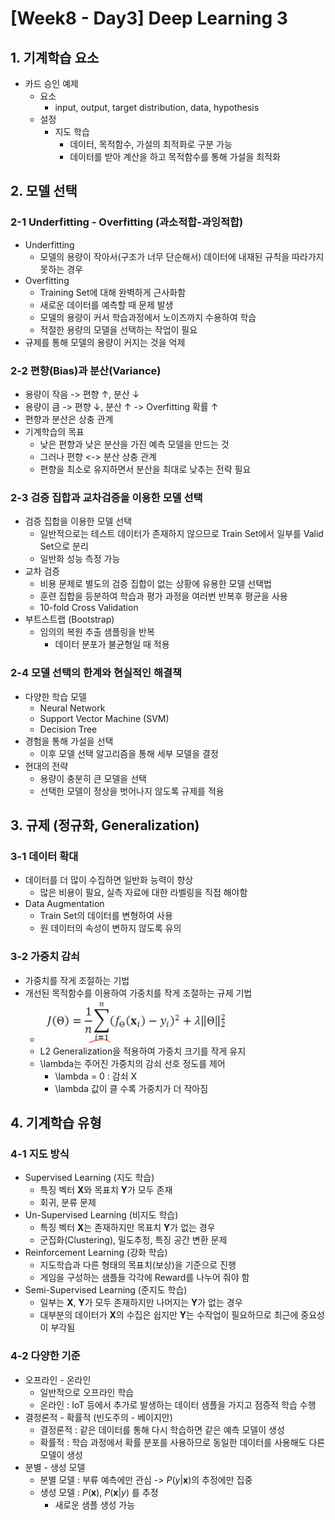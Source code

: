 # [Week8 - Day3] Deep Learning 3

## 1. 기계학습 요소
  - 카드 승인 예제
    - 요소
      - input, output, target distribution, data, hypothesis
    - 설정
      - 지도 학습
        - 데이터, 목적함수, 가설의 최적화로 구분 가능
        - 데이터를 받아 계산을 하고 목적함수를 통해 가설을 최적화

## 2. 모델 선택
### 2-1 Underfitting - Overfitting (과소적합-과잉적합)
  - Underfitting
    - 모델의 용량이 작아서(구조가 너무 단순해서) 데이터에 내재된 규칙을 따라가지 못하는 경우
  - Overfitting
    - Training Set에 대해 완벽하게 근사화함
    - 새로운 데이터를 예측할 때 문제 발생
    - 모델의 용량이 커서 학습과정에서 노이즈까지 수용하여 학습
    - 적절한 용량의 모델을 선택하는 작업이 필요
  - 규제를 통해 모델의 용량이 커지는 것을 억제

### 2-2 편향(Bias)과 분산(Variance)
  - 용량이 작음 -> 편향 ↑, 분산 ↓
  - 용량이 큼 -> 편향 ↓, 분산 ↑ -> Overfitting 확률 ↑
  - 편향과 분산은 상충 관계
  - 기계학습의 목표
    - 낮은 편향과 낮은 분산을 가진 예측 모델을 만드는 것
    - 그러나 편향 <-> 분산 상충 관계
    - 편향을 최소로 유지하면서 분산을 최대로 낮추는 전략 필요

### 2-3 검증 집합과 교차검증을 이용한 모델 선택
  - 검증 집합을 이용한 모델 선택
    - 일반적으로는 테스트 데이터가 존재하지 않으므로 Train Set에서 일부를 Valid Set으로 분리
    - 일반화 성능 측정 가능
  - 교차 검증
    - 비용 문제로 별도의 검증 집합이 없는 상황에 유용한 모델 선택법
    - 훈련 집합을 등분하여 학습과 평가 과정을 여러번 반복후 평균을 사용
    - 10-fold Cross Validation
  - 부트스트랩 (Bootstrap)
    - 임의의 복원 추출 샘플링을 반복
      - 데이터 분포가 불균형일 때 적용

### 2-4 모델 선택의 한계와 현실적인 해결책
  - 다양한 학습 모델
    - Neural Network
    - Support Vector Machine (SVM)
    - Decision Tree
  - 경험을 통해 가설을 선택
    - 이후 모델 선택 알고리즘을 통해 세부 모델을 결정
  - 현대의 전략
    - 용량이 충분히 큰 모델을 선택
    - 선택한 모델이 정상을 벗어나지 않도록 규제를 적용

## 3. 규제 (정규화, Generalization)
### 3-1 데이터 확대
  - 데이터를 더 많이 수집하면 일반화 능력이 향상
    - 많은 비용이 필요, 실측 자료에 대한 라벨링을 직접 해야함
  - Data Augmentation
    - Train Set의 데이터를 변형하여 사용
    - 원 데이터의 속성이 변하지 않도록 유의

### 3-2 가중치 감쇠
  - 가중치를 작게 조절하는 기법
  - 개선된 목적함수를 이용하여 가중치를 작게 조절하는 규제 기법
    - ![image](image/2.png)
    - L2 Generalization을 적용하여 가중치 크기를 작게 유지
    - \lambda는 주어진 가중치의 감쇠 선호 정도를 제어
      - \lambda = 0 : 감쇠 X
      - \lambda 값이 클 수록 가중치가 더 작아짐

## 4. 기계학습 유형
### 4-1 지도 방식
  - Supervised Learning (지도 학습)
    - 특징 벡터 **X**와 목표치 **Y**가 모두 존재
    - 회귀, 분류 문제
  - Un-Supervised Learning (비지도 학습)
    - 특징 벡터 **X**는 존재하지만 목표치 **Y**가 없는 경우
    - 군집화(Clustering), 밀도추정, 특징 공간 변환 문제
  - Reinforcement Learning (강화 학습)
    - 지도학습과 다른 형태의 목표치(보상)을 기준으로 진행
    - 게임을 구성하는 샘플들 각각에 Reward를 나누어 줘야 함
  - Semi-Supervised Learning (준지도 학습)
    - 일부는 **X**, **Y**가 모두 존재하지만 나머지는 **Y**가 없는 경우
    - 대부분의 데이터가 **X**의 수집은 쉽지만 **Y**는 수작업이 필요하므로 최근에 중요성이 부각됨

### 4-2 다양한 기준
  - 오프라인 - 온라인
    - 일반적으로 오프라인 학습
    - 온라인 : IoT 등에서 추가로 발생하는 데이터 샘플을 가지고 점증적 학습 수행
  - 결정론적 - 확률적 (빈도주의 - 베이지안)
    - 결정론적 : 같은 데이터를 통해 다시 학습하면 같은 예측 모델이 생성
    - 확률적 : 학습 과정에서 확률 분포를 사용하므로 동일한 데이터를 사용해도 다른 모델이 생성
  - 분별 - 생성 모델
    - 분별 모델 : 부류 예측에만 관심 -> *P*(*y*|**x**)의 추정에만 집중
    - 생성 모델 : *P*(**x**), *P*(**x**|*y*) 를 추정
      - 새로운 샘플 생성 가능
